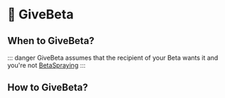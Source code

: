 # 🔷 GiveBeta

## When to GiveBeta?

::: danger GiveBeta assumes that the recipient of your Beta wants it and you're not [BetaSpraying](/encyclopedia/Beta/BetaAction/SprayBeta)
:::

## How to GiveBeta?
